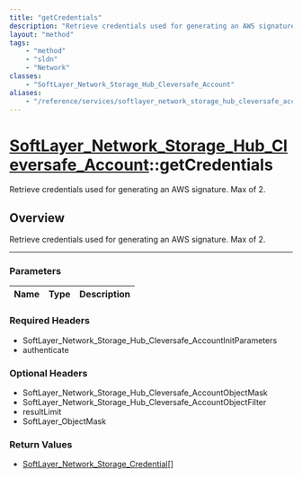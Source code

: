 ```yaml
---
title: "getCredentials"
description: "Retrieve credentials used for generating an AWS signature. Max of 2."
layout: "method"
tags:
    - "method"
    - "sldn"
    - "Network"
classes:
    - "SoftLayer_Network_Storage_Hub_Cleversafe_Account"
aliases:
    - "/reference/services/softlayer_network_storage_hub_cleversafe_account/getCredentials"
---
```

# [SoftLayer_Network_Storage_Hub_Cleversafe_Account](/reference/services/SoftLayer_Network_Storage_Hub_Cleversafe_Account)::getCredentials


Retrieve credentials used for generating an AWS signature. Max of 2.


## Overview 
Retrieve credentials used for generating an AWS signature. Max of 2.

-----

### Parameters 
|Name | Type | Description |
| --- | --- | --- |


### Required Headers
* SoftLayer_Network_Storage_Hub_Cleversafe_AccountInitParameters
* authenticate


### Optional Headers
* SoftLayer_Network_Storage_Hub_Cleversafe_AccountObjectMask
* SoftLayer_Network_Storage_Hub_Cleversafe_AccountObjectFilter
* resultLimit
* SoftLayer_ObjectMask

### Return Values
* <a href='/reference/datatypes/SoftLayer_Network_Storage_Credential'>SoftLayer_Network_Storage_Credential[] </a>




